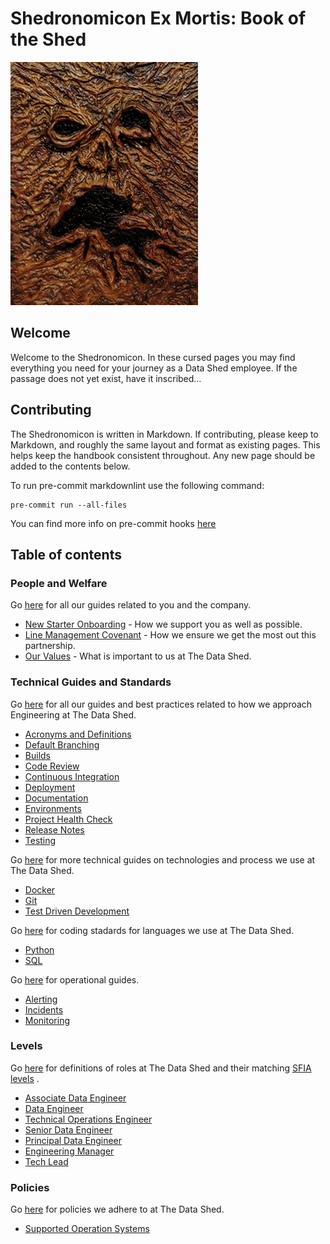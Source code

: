 # Shedronomicon Ex Mortis: Book of the Shed

![Ex Mortis!](/assets/images/shed.jpg)

## Welcome

Welcome to the Shedronomicon. In these cursed pages you may find
everything you need for your journey as a Data Shed employee. If the passage
does not yet exist, have it inscribed…

## Contributing

The Shedronomicon is written in Markdown. If contributing, please keep to
Markdown, and roughly the same layout and format as existing pages. This helps
keep the handbook consistent throughout. Any new page should be added to the
contents below.

To run pre-commit markdownlint use the following command:

    pre-commit run --all-files

You can find more info on pre-commit hooks [here](guides/technical%20guides/git.md)

## Table of contents

### People and Welfare

Go [here](people) for all our guides related to you and the company.

- [New Starter Onboarding](people/new-joiner-procedure.md) - How we support
  you as well as possible.
- [Line Management Covenant](people/line-management-covenant.md) - How we
  ensure we get the most out this partnership.
- [Our Values](people/our-values.md) - What is important to us at The Data
  Shed.

### Technical Guides and Standards

Go [here](guides) for all our guides and best practices related to how we
approach Engineering at The Data Shed.

- [Acronyms and Definitions](guides/acronyms.md)
- [Default Branching](guides/branching-policy.md)
- [Builds](guides/builds.md)
- [Code Review](guides/code-review.md)
- [Continuous Integration](guides/continuous-integration.md)
- [Deployment](guides/deployment.md)
- [Documentation](guides/documentation.md)
- [Environments](guides/environments.md)
- [Project Health Check](guides/project-health-check.md)
- [Release Notes](guides/release-notes.md)
- [Testing](guides/testing.md)
  
Go [here](guides/technical%20guides) for more technical guides on technologies
and process we use at The Data Shed.

- [Docker](guides/technical%20guides/docker.md)
- [Git](guides/technical%20guides/git.md)
- [Test Driven Development](guides/technical%20guides/test-driven-development.md)

Go [here](guides/standards) for coding stadards for languages we use at The Data
Shed.

- [Python](guides/standards/python-standards.md)
- [SQL](guides/standards/sql-standards.md)

Go [here](guides/operations) for operational guides.

- [Alerting](guides/operations/alerting.md)
- [Incidents](guides/operations/incidents.md)
- [Monitoring](guides/operations/monitoring.md)

### Levels

Go [here](levels) for definitions of roles at The Data Shed and their matching
[SFIA levels](https://sfia-online.org/en/sfia-8/sfia-8) .

- [Associate Data Engineer](levels/associate_data_engineer.md)
- [Data Engineer](levels/data_engineer.md)
- [Technical Operations Engineer](levels/technical_operations_engineer.md)
- [Senior Data Engineer](levels/senior_data_engineer.md)
- [Principal Data Engineer](levels/principal_data_engineer.md)
- [Engineering Manager](levels/engineering_manager.md)
- [Tech Lead](levels/roles/tech_lead.md)

### Policies

Go [here](policies) for policies we adhere to at The Data Shed.

- [Supported Operation Systems](policies/supported-operating-systems.md)
